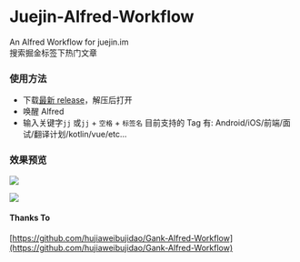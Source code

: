 # Juejin-Alfred-Workflow
An Alfred Workflow for juejin.im  
 搜索掘金标签下热门文章
### 使用方法
- 下载[最新 release](https://github.com/kingideayou/Juejin-Alfred-Workflow/releases)，解压后打开
- 唤醒 Alfred 
- 输入关键字`jj` 或`jj` + `空格` + `标签名`
目前支持的 Tag 有: Android/iOS/前端/面试/翻译计划/kotlin/vue/etc...

### 效果预览
![](http://ww1.sinaimg.cn/mw690/6db4aff6gy1fm1f1oo5npj20ue0p6q8t.jpg)  

![](http://ww1.sinaimg.cn/mw690/6db4aff6gy1fm1f23ruoyj20u60p2tea.jpg)

#### Thanks To
[https://github.com/hujiaweibujidao/Gank-Alfred-Workflow](https://github.com/hujiaweibujidao/Gank-Alfred-Workflow)
